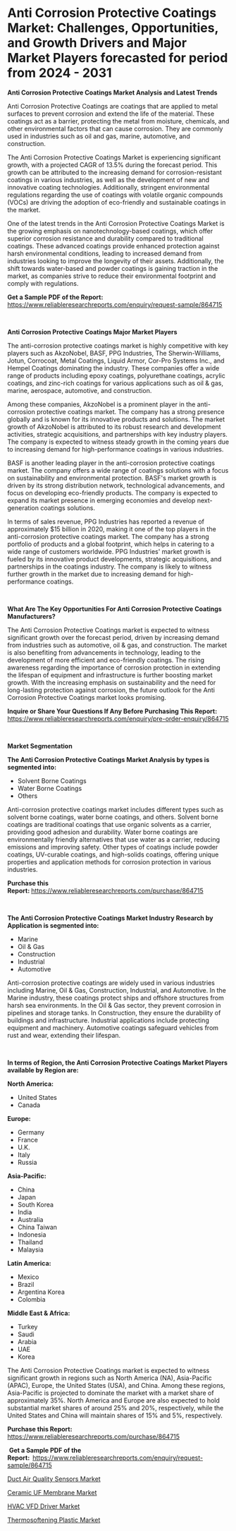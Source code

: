 <p><h1>Anti Corrosion Protective Coatings Market: Challenges, Opportunities, and Growth Drivers and Major Market Players forecasted for period from 2024 - 2031</h1></p><p><strong>Anti Corrosion Protective Coatings Market Analysis and Latest Trends</strong></p>
<p><p>Anti Corrosion Protective Coatings are coatings that are applied to metal surfaces to prevent corrosion and extend the life of the material. These coatings act as a barrier, protecting the metal from moisture, chemicals, and other environmental factors that can cause corrosion. They are commonly used in industries such as oil and gas, marine, automotive, and construction.</p><p>The Anti Corrosion Protective Coatings Market is experiencing significant growth, with a projected CAGR of 13.5% during the forecast period. This growth can be attributed to the increasing demand for corrosion-resistant coatings in various industries, as well as the development of new and innovative coating technologies. Additionally, stringent environmental regulations regarding the use of coatings with volatile organic compounds (VOCs) are driving the adoption of eco-friendly and sustainable coatings in the market.</p><p>One of the latest trends in the Anti Corrosion Protective Coatings Market is the growing emphasis on nanotechnology-based coatings, which offer superior corrosion resistance and durability compared to traditional coatings. These advanced coatings provide enhanced protection against harsh environmental conditions, leading to increased demand from industries looking to improve the longevity of their assets. Additionally, the shift towards water-based and powder coatings is gaining traction in the market, as companies strive to reduce their environmental footprint and comply with regulations.</p></p>
<p><strong>Get a Sample PDF of the Report:&nbsp;</strong> <a href="https://www.reliableresearchreports.com/enquiry/request-sample/864715">https://www.reliableresearchreports.com/enquiry/request-sample/864715</a></p>
<p>&nbsp;</p>
<p><strong>Anti Corrosion Protective Coatings Major Market Players</strong></p>
<p><p>The anti-corrosion protective coatings market is highly competitive with key players such as AkzoNobel, BASF, PPG Industries, The Sherwin-Williams, Jotun, Corrocoat, Metal Coatings, Liquid Armor, Cor-Pro Systems Inc., and Hempel Coatings dominating the industry. These companies offer a wide range of products including epoxy coatings, polyurethane coatings, acrylic coatings, and zinc-rich coatings for various applications such as oil & gas, marine, aerospace, automotive, and construction.</p><p>Among these companies, AkzoNobel is a prominent player in the anti-corrosion protective coatings market. The company has a strong presence globally and is known for its innovative products and solutions. The market growth of AkzoNobel is attributed to its robust research and development activities, strategic acquisitions, and partnerships with key industry players. The company is expected to witness steady growth in the coming years due to increasing demand for high-performance coatings in various industries.</p><p>BASF is another leading player in the anti-corrosion protective coatings market. The company offers a wide range of coatings solutions with a focus on sustainability and environmental protection. BASF's market growth is driven by its strong distribution network, technological advancements, and focus on developing eco-friendly products. The company is expected to expand its market presence in emerging economies and develop next-generation coatings solutions.</p><p>In terms of sales revenue, PPG Industries has reported a revenue of approximately $15 billion in 2020, making it one of the top players in the anti-corrosion protective coatings market. The company has a strong portfolio of products and a global footprint, which helps in catering to a wide range of customers worldwide. PPG Industries' market growth is fueled by its innovative product developments, strategic acquisitions, and partnerships in the coatings industry. The company is likely to witness further growth in the market due to increasing demand for high-performance coatings.</p></p>
<p>&nbsp;</p>
<p><strong>What Are The Key Opportunities For Anti Corrosion Protective Coatings Manufacturers?</strong></p>
<p><p>The Anti Corrosion Protective Coatings market is expected to witness significant growth over the forecast period, driven by increasing demand from industries such as automotive, oil & gas, and construction. The market is also benefiting from advancements in technology, leading to the development of more efficient and eco-friendly coatings. The rising awareness regarding the importance of corrosion protection in extending the lifespan of equipment and infrastructure is further boosting market growth. With the increasing emphasis on sustainability and the need for long-lasting protection against corrosion, the future outlook for the Anti Corrosion Protective Coatings market looks promising.</p></p>
<p><strong>Inquire or Share Your Questions If Any Before Purchasing This Report:</strong> <a href="https://www.reliableresearchreports.com/enquiry/pre-order-enquiry/864715">https://www.reliableresearchreports.com/enquiry/pre-order-enquiry/864715</a></p>
<p>&nbsp;</p>
<p><strong>Market Segmentation</strong></p>
<p><strong>The Anti Corrosion Protective Coatings Market Analysis by types is segmented into:</strong></p>
<p><ul><li>Solvent Borne Coatings</li><li>Water Borne Coatings</li><li>Others</li></ul></p>
<p><p>Anti-corrosion protective coatings market includes different types such as solvent borne coatings, water borne coatings, and others. Solvent borne coatings are traditional coatings that use organic solvents as a carrier, providing good adhesion and durability. Water borne coatings are environmentally friendly alternatives that use water as a carrier, reducing emissions and improving safety. Other types of coatings include powder coatings, UV-curable coatings, and high-solids coatings, offering unique properties and application methods for corrosion protection in various industries.</p></p>
<p><strong>Purchase this Report:&nbsp;</strong><a href="https://www.reliableresearchreports.com/purchase/864715">https://www.reliableresearchreports.com/purchase/864715</a></p>
<p>&nbsp;</p>
<p><strong>The Anti Corrosion Protective Coatings Market Industry Research by Application is segmented into:</strong></p>
<p><ul><li>Marine</li><li>Oil & Gas</li><li>Construction</li><li>Industrial</li><li>Automotive</li></ul></p>
<p><p>Anti-corrosion protective coatings are widely used in various industries including Marine, Oil & Gas, Construction, Industrial, and Automotive. In the Marine industry, these coatings protect ships and offshore structures from harsh sea environments. In the Oil & Gas sector, they prevent corrosion in pipelines and storage tanks. In Construction, they ensure the durability of buildings and infrastructure. Industrial applications include protecting equipment and machinery. Automotive coatings safeguard vehicles from rust and wear, extending their lifespan.</p></p>
<p>&nbsp;</p>
<p><strong>In terms of Region, the Anti Corrosion Protective Coatings Market Players available by Region are:</strong></p>
<p>
    <p> <strong> North America: </strong>
        <ul>
            <li>United States</li>
            <li>Canada</li>
        </ul>
        </p> 
    <p> <strong> Europe: </strong>
        <ul>
            <li>Germany</li>
            <li>France</li>
            <li>U.K.</li>
            <li>Italy</li>
            <li>Russia</li>
        </ul>
        </p> 
    <p> <strong> Asia-Pacific: </strong>
        <ul>
            <li>China</li>
            <li>Japan</li>
            <li>South Korea</li>
            <li>India</li>
            <li>Australia</li>
            <li>China Taiwan</li>
            <li>Indonesia</li>
            <li>Thailand</li>
            <li>Malaysia</li>
        </ul>
        </p> 
    <p> <strong> Latin America: </strong>
        <ul>
            <li>Mexico</li>
            <li>Brazil</li>
            <li>Argentina Korea</li>
            <li>Colombia</li>
        </ul>
        </p> 
    <p> <strong> Middle East & Africa: </strong>
        <ul>
            <li>Turkey</li>
            <li>Saudi</li>
            <li>Arabia</li>
            <li>UAE</li>
            <li>Korea</li>
        </ul>
    </p>
    </p>
<p><p>The Anti Corrosion Protective Coatings market is expected to witness significant growth in regions such as North America (NA), Asia-Pacific (APAC), Europe, the United States (USA), and China. Among these regions, Asia-Pacific is projected to dominate the market with a market share of approximately 35%. North America and Europe are also expected to hold substantial market shares of around 25% and 20%, respectively, while the United States and China will maintain shares of 15% and 5%, respectively.</p></p>
<p><strong>Purchase this Report: </strong><a href="https://www.reliableresearchreports.com/purchase/864715">https://www.reliableresearchreports.com/purchase/864715</a></p>
<p>&nbsp;<strong>Get a Sample PDF of the Report:&nbsp;&nbsp;</strong><a href="https://www.reliableresearchreports.com/enquiry/request-sample/864715">https://www.reliableresearchreports.com/enquiry/request-sample/864715</a></p>
<p><strong></strong></p>
<p><p><a href="https://view.publitas.com/reportprime-1/duct-air-quality-sensors-market-research-report-reveals-the-latest-trends-and-opportunities-of-this-market-for-period-from-2024-2031/">Duct Air Quality Sensors Market</a></p><p><a href="https://github.com/nathandecarvalho/Market-Research-Report-List-2/blob/main/ceramic-uf-membrane-market.md">Ceramic UF Membrane Market</a></p><p><a href="https://spotless-saver-8fd.notion.site/HVAC-VFD-Driver-Market-Analysis-and-Market-Size-Global-Industry-Overview-Market-Segmentation-and-F-9051ff0b7acf4a49b22b4c49e4e161c0">HVAC VFD Driver Market</a></p><p><a href="https://github.com/kosella/Market-Research-Report-List-2/blob/main/thermosoftening-plastic-market.md">Thermosoftening Plastic Market</a></p></p>